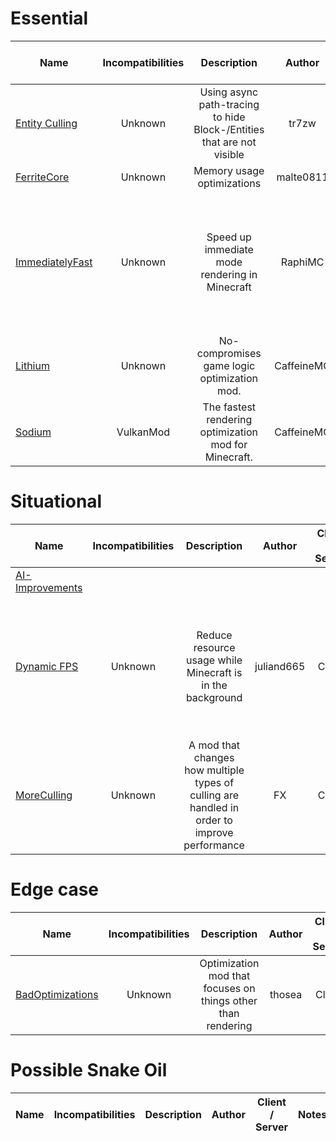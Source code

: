 # Essential
| Name | Incompatibilities | Description | Author | Client / Server | Notes |
| --- | :---: | :---: | :---: | :---: | :---: |
| [Entity Culling](https://modrinth.com/mod/entityculling) | Unknown | Using async path-tracing to hide Block-/Entities that are not visible | tr7zw | Client | N/A |
| [FerriteCore](https://modrinth.com/mod/ferrite-core) | Unknown | Memory usage optimizations | malte0811 | Both | N/A |
| [ImmediatelyFast](https://modrinth.com/mod/immediatelyfast) | Unknown | Speed up immediate mode rendering in Minecraft | RaphiMC | Client | Effect is most noticable on CPU bottleneck and old CPU setups, according to the author | 
| [Lithium](https://modrinth.com/mod/lithium) | Unknown | No-compromises game logic optimization mod. | CaffeineMC | Both | N/A |
| [Sodium](https://modrinth.com/mod/sodium) | VulkanMod | The fastest rendering optimization mod for Minecraft. | CaffeineMC | Client | N/A |

# Situational
| Name | Incompatibilities | Description | Author | Client / Server | Notes |
| --- | :---: | :---: | :---: | :---: | :---: |
| [AI\-Improvements](https://modrinth.com/mod/DSVgwcji) |
| [Dynamic FPS](https://modrinth.com/mod/dynamic-fps) | Unknown | Reduce resource usage while Minecraft is in the background | juliand665 | Client | Also applies to battery mode and idle mode. Overrides Vanilla's "AFK Mode" setting. |
| [MoreCulling](https://modrinth.com/mod/moreculling) | Unknown | A mod that changes how multiple types of culling are handled in order to improve performance | FX | Client | N/A |

# Edge case
| Name | Incompatibilities | Description | Author | Client / Server | Notes |
| --- | :---: | :---: | :---: | :---: | :---: |
| [BadOptimizations](https://modrinth.com/mod/badoptimizations) | Unknown | Optimization mod that focuses on things other than rendering | thosea | Client | N/A |

# Possible Snake Oil
| Name | Incompatibilities | Description | Author | Client / Server | Notes |
| --- | :---: | :---: | :---: | :---: | :---: |
